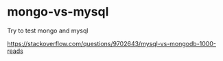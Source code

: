 # mongo-vs-mysql
Try to test mongo and mysql 



https://stackoverflow.com/questions/9702643/mysql-vs-mongodb-1000-reads

